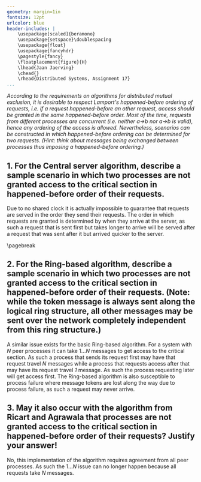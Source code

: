 ```yaml
---
geometry: margin=1in
fontsize: 12pt
urlcolor: blue
header-includes: |
    \usepackage[scaled]{beramono}
    \usepackage{setspace}\doublespacing
    \usepackage{float}
    \usepackage{fancyhdr}
    \pagestyle{fancy}
    \floatplacement{figure}{H}
    \lhead{Jaan Jaerving}
    \chead{}
    \rhead{Distributed Systems, Assignment 17}
...
```


*According to the requirements on algorithms for distributed mutual exclusion, it is desirable to respect Lamport's happened-before ordering of requests, i.e. if a request happened-before an other request, access should be granted in the same happened-before order. Most of the time, requests from different processes are concurrent (i.e. neither a→b nor a→b is valid), hence any ordering of the access is allowed. Nevertheless, scenarios can be constructed in which happened-before ordering can be determined for two requests. (Hint: think about messages being exchanged between processes thus imposing a happened-before ordering.)*

## 1. For the Central server algorithm, describe a sample scenario in which two processes  are not granted access to the critical section in happened-before order of their requests.

Due to no shared clock it is actually impossible to guarantee that requests are served in the order they send their requests. The order in which requests are granted is determined by when they arrive at the server, as such a request that is sent first but takes longer to arrive will be served after a request that was sent after it but arrived quicker to the server.

\pagebreak

## 2. For the Ring-based algorithm, describe a sample scenario in which two processes are not granted access to the critical section in happened-before order of their requests. (Note: while the token message is always sent along the logical ring structure, all other messages may be sent over the network completely independent from this ring structure.)

A similar issue exists for the basic Ring-based algorithm. For a system with *N* peer processes it can take $1...N$ messages to get access to the critical section. As such a process that sends its request first may have that request travel *N* messages while a process that requests access after that may have its request travel *1* message. As such the process requesting later will get access first. The Ring-based algorithm is also susceptible to process failure where message tokens are lost along the way due to process failure, as such a request may never arrive.

## 3. May it also occur with the algorithm from Ricart and Agrawala that processes are not granted access to the critical section in happened-before order of their requests? Justify your answer!

No, this implementation of the algorithm requires agreement from all peer processes. As such the $1...N$ issue can no longer happen because all requests take *N* messages.
